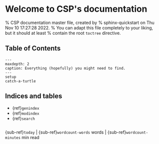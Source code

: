 # Welcome to CSP's documentation

% CSP documentation master file, created by
% sphinx-quickstart on Thu Nov 10 17:27:28 2022.
% You can adapt this file completely to your liking, but it should at least
% contain the root `toctree` directive.

## Table of Contents

```{toctree}
---
maxdepth: 2
caption: Everything (hopefully) you might need to find.
---
setup
catch-a-turtle
```

## Indices and tables

-   {ref}`genindex`
-   {ref}`modindex`
-   {ref}`search`

```{note} This project is under active development.

```

{sub-ref}`today` | {sub-ref}`wordcount-words` words | {sub-ref}`wordcount-minutes` min read
